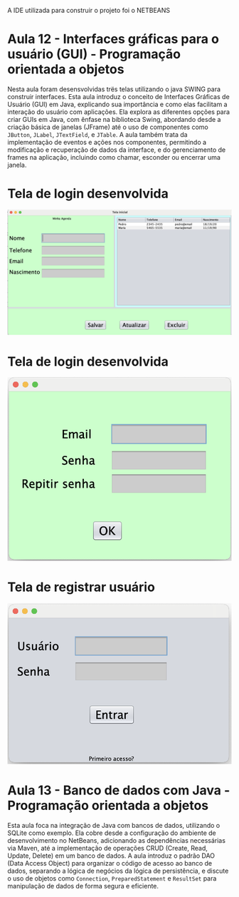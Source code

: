 A IDE utilizada para construir o projeto foi o NETBEANS
# Aula 12 - Interfaces gráficas para o usuário (GUI) - Programação orientada a objetos


Nesta aula foram desensvolvidas trës telas utilizando o java SWING para construir interfaces. Esta aula introduz o conceito de Interfaces Gráficas de Usuário (GUI) em Java, explicando sua importância e como elas facilitam a interação do usuário com aplicações. Ela explora as diferentes opções para criar GUIs em Java, com ênfase na biblioteca Swing, abordando desde a criação básica de janelas (JFrame) até o uso de componentes como `JButton`, `JLabel`, `JTextField`, e `JTable`. A aula também trata da implementação de eventos e ações nos componentes, permitindo a modificação e recuperação de dados da interface, e do gerenciamento de frames na aplicação, incluindo como chamar, esconder ou encerrar uma janela.

# Tela de login desenvolvida
![Imagem 3](Telaagenda.png)
# Tela de login desenvolvida
![Imagem 1](Telalogin.png)
# Tela de registrar usuário
![Imagem 2](Telaregistrar.png)


# Aula 13 - Banco de dados com Java - Programação orientada a objetos

Esta aula foca na integração de Java com bancos de dados, utilizando o SQLite como exemplo. Ela cobre desde a configuração do ambiente de desenvolvimento no NetBeans, adicionando as dependências necessárias via Maven, até a implementação de operações CRUD (Create, Read, Update, Delete) em um banco de dados. A aula introduz o padrão DAO (Data Access Object) para organizar o código de acesso ao banco de dados, separando a lógica de negócios da lógica de persistência, e discute o uso de objetos como `Connection`, `PreparedStatement` e `ResultSet` para manipulação de dados de forma segura e eficiente.



